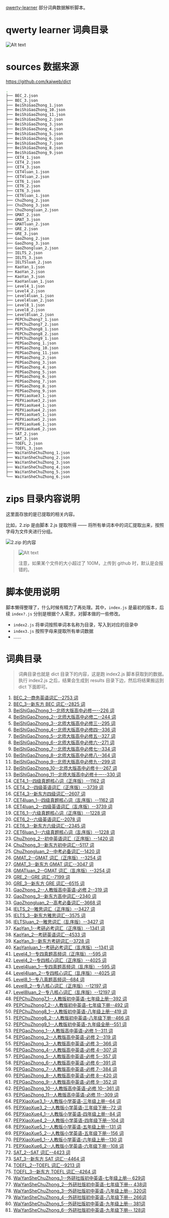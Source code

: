 [qwerty-learner](https://qwerty.kaiyi.cool/) 部分词典数据解析脚本。

# qwerty learner 词典目录

![Alt text](image.png)

# sources 数据来源

https://github.com/kajweb/dict

```bash
.
├── BEC_2.json
├── BEC_3.json
├── BeiShiGaoZhong_1.json
├── BeiShiGaoZhong_10.json
├── BeiShiGaoZhong_11.json
├── BeiShiGaoZhong_2.json
├── BeiShiGaoZhong_3.json
├── BeiShiGaoZhong_4.json
├── BeiShiGaoZhong_5.json
├── BeiShiGaoZhong_6.json
├── BeiShiGaoZhong_7.json
├── BeiShiGaoZhong_8.json
├── BeiShiGaoZhong_9.json
├── CET4_1.json
├── CET4_2.json
├── CET4_3.json
├── CET4luan_1.json
├── CET4luan_2.json
├── CET6_1.json
├── CET6_2.json
├── CET6_3.json
├── CET6luan_1.json
├── ChuZhong_2.json
├── ChuZhong_3.json
├── ChuZhongluan_2.json
├── GMAT_2.json
├── GMAT_3.json
├── GMATluan_2.json
├── GRE_2.json
├── GRE_3.json
├── GaoZhong_2.json
├── GaoZhong_3.json
├── GaoZhongluan_2.json
├── IELTS_2.json
├── IELTS_3.json
├── IELTSluan_2.json
├── KaoYan_1.json
├── KaoYan_2.json
├── KaoYan_3.json
├── KaoYanluan_1.json
├── Level4_1.json
├── Level4_2.json
├── Level4luan_1.json
├── Level4luan_2.json
├── Level8_1.json
├── Level8_2.json
├── Level8luan_2.json
├── PEPChuZhong7_1.json
├── PEPChuZhong7_2.json
├── PEPChuZhong8_1.json
├── PEPChuZhong8_2.json
├── PEPChuZhong9_1.json
├── PEPGaoZhong_1.json
├── PEPGaoZhong_10.json
├── PEPGaoZhong_11.json
├── PEPGaoZhong_2.json
├── PEPGaoZhong_3.json
├── PEPGaoZhong_4.json
├── PEPGaoZhong_5.json
├── PEPGaoZhong_6.json
├── PEPGaoZhong_7.json
├── PEPGaoZhong_8.json
├── PEPGaoZhong_9.json
├── PEPXiaoXue3_1.json
├── PEPXiaoXue3_2.json
├── PEPXiaoXue4_1.json
├── PEPXiaoXue4_2.json
├── PEPXiaoXue5_1.json
├── PEPXiaoXue5_2.json
├── PEPXiaoXue6_1.json
├── PEPXiaoXue6_2.json
├── SAT_2.json
├── SAT_3.json
├── TOEFL_2.json
├── TOEFL_3.json
├── WaiYanSheChuZhong_1.json
├── WaiYanSheChuZhong_2.json
├── WaiYanSheChuZhong_3.json
├── WaiYanSheChuZhong_4.json
├── WaiYanSheChuZhong_5.json
└── WaiYanSheChuZhong_6.json
```

# zips 目录内容说明

这里面存放的是已提取的相关内容。

比如，2.zip 是由脚本 2.js 提取所得 —— 将所有单词本中的词汇提取出来，按照字母为文件夹进行分组。

![2.zip 的内容](2.zip.png)

> ![Alt text](github.error.png)
>
> 注意，如果某个文件的大小超过了 100M，上传到 github 时，默认是会报错的。

# 脚本使用说明

脚本懒得整理了，什么时候有精力了再处理。其中，`index.js` 是最初的版本，后续 `index?.js` 分别是根据个人需求，对脚本做的一些修改。

- `index2.js` 将单词按照单词本名称为目录，写入到对应的目录中
- `index3.js` 按照字母来提取所有单词数据
- ……

# 词典目录

> 词典目录也就是 dict 目录下的内容，这是跑 index2.js 脚本获取到的数据。执行 index2.js 之后，结果会生成到 results 目录下边，然后将结果搬运到 dict 下面即可。

1. [BEC_2--商务英语词汇--2753 词](./dict/BEC_2/BEC_2.md)
2. [BEC_3--新东方 BEC 词汇--2825 词](./dict/BEC_3/BEC_3.md)
3. [BeiShiGaoZhong_1--北师大版高中必修一--226 词](./dict/BeiShiGaoZhong_1/BeiShiGaoZhong_1.md)
4. [BeiShiGaoZhong_2--北师大版高中必修二--244 词](./dict/BeiShiGaoZhong_2/BeiShiGaoZhong_2.md)
5. [BeiShiGaoZhong_3--北师大版高中必修三--295 词](./dict/BeiShiGaoZhong_3/BeiShiGaoZhong_3.md)
6. [BeiShiGaoZhong_4--北师大版高中必修四--336 词](./dict/BeiShiGaoZhong_4/BeiShiGaoZhong_4.md)
7. [BeiShiGaoZhong_5--北师大版高中必修五--327 词](./dict/BeiShiGaoZhong_5/BeiShiGaoZhong_5.md)
8. [BeiShiGaoZhong_6--北师大版高中必修六--271 词](./dict/BeiShiGaoZhong_6/BeiShiGaoZhong_6.md)
9. [BeiShiGaoZhong_7--北师大版高中必修七--334 词](./dict/BeiShiGaoZhong_7/BeiShiGaoZhong_7.md)
10. [BeiShiGaoZhong_8--北师大版高中必修八--364 词](./dict/BeiShiGaoZhong_8/BeiShiGaoZhong_8.md)
11. [BeiShiGaoZhong_9--北师大版高中必修九--299 词](./dict/BeiShiGaoZhong_9/BeiShiGaoZhong_9.md)
12. [BeiShiGaoZhong_10--北师大版高中必修十--267 词](./dict/BeiShiGaoZhong_10/BeiShiGaoZhong_10.md)
13. [BeiShiGaoZhong_11--北师大版高中必修十一--330 词](./dict/BeiShiGaoZhong_11/BeiShiGaoZhong_11.md)
14. [CET4_1--四级真题核心词（正序版）--1162 词](./dict/CET4_1/CET4_1.md)
15. [CET4_2--四级英语词汇（正序版）--3739 词](./dict/CET4_2/CET4_2.md)
16. [CET4_3--新东方四级词汇--2607 词](./dict/CET4_3/CET4_3.md)
17. [CET4luan_1--四级真题核心词（乱序版）--1162 词](./dict/CET4luan_1/CET4luan_1.md)
18. [CET4luan_2--四级英语词汇（乱序版）--3739 词](./dict/CET4luan_2/CET4luan_2.md)
19. [CET6_1--六级真题核心词（正序版）--1228 词](./dict/CET6_1/CET6_1.md)
20. [CET6_2--六级英语词汇--2078 词](./dict/CET6_2/CET6_2.md)
21. [CET6_3--新东方六级词汇--2345 词](./dict/CET6_3/CET6_3.md)
22. [CET6luan_1--六级真题核心词（乱序版）--1228 词](./dict/CET6luan_1/CET6luan_1.md)
23. [ChuZhong_2--初中英语词汇（正序版）--1420 词](./dict/ChuZhong_2/ChuZhong_2.md)
24. [ChuZhong_3--新东方初中词汇--5117 词](./dict/ChuZhong_3/ChuZhong_3.md)
25. [ChuZhongluan_2--中考必备词汇--1420 词](./dict/ChuZhongluan_2/ChuZhongluan_2.md)
26. [GMAT_2--GMAT 词汇（正序版）--3254 词](./dict/GMAT_2/GMAT_2.md)
27. [GMAT_3--新东方 GMAT 词汇--3047 词](./dict/GMAT_3/GMAT_3.md)
28. [GMATluan_2--GMAT 词汇（乱序版）--3254 词](./dict/GMATluan_2/GMATluan_2.md)
29. [GRE_2--GRE 词汇--7199 词](./dict/GRE_2/GRE_2.md)
30. [GRE_3--新东方 GRE 词汇--6515 词](./dict/GRE_3/GRE_3.md)
31. [GaoZhong_2--人教版高中英语-必修 2--319 词](./dict/GaoZhong_2/GaoZhong_2.md)
32. [GaoZhong_3--新东方高中词汇--2340 词](./dict/GaoZhong_3/GaoZhong_3.md)
33. [GaoZhongluan_2--高考必备词汇--3668 词](./dict/GaoZhongluan_2/GaoZhongluan_2.md)
34. [IELTS_2--雅思词汇（正序版）--3427 词](./dict/IELTS_2/IELTS_2.md)
35. [IELTS_3--新东方雅思词汇--3575 词](./dict/IELTS_3/IELTS_3.md)
36. [IELTSluan_2--雅思词汇（乱序版）--3427 词](./dict/IELTSluan_2/IELTSluan_2.md)
37. [KaoYan_1--考研必考词汇（正序版）--1341 词](./dict/KaoYan_1/KaoYan_1.md)
38. [KaoYan_2--考研英语词汇--4533 词](./dict/KaoYan_2/KaoYan_2.md)
39. [KaoYan_3--新东方考研词汇--3728 词](./dict/KaoYan_3/KaoYan_3.md)
40. [KaoYanluan_1--考研必考词汇（乱序版）--1341 词](./dict/KaoYanluan_1/KaoYanluan_1.md)
41. [Level4_1--专四真题高频词（正序版）--595 词](./dict/Level4_1/Level4_1.md)
42. [Level4_2--专四核心词汇（正序版）--4025 词](./dict/Level4_2/Level4_2.md)
43. [Level4luan_1--专四真题高频词（乱序版）--595 词](./dict/Level4luan_1/Level4luan_1.md)
44. [Level4luan_2--专四核心词汇（乱序版）--4025 词](./dict/Level4luan_2/Level4luan_2.md)
45. [Level8_1--专八真题高频词--684 词](./dict/Level8_1/Level8_1.md)
46. [Level8_2--专八核心词汇（正序版）--12197 词](./dict/Level8_2/Level8_2.md)
47. [Level8luan_2--专八核心词汇（乱序版）--12197 词](./dict/Level8luan_2/Level8luan_2.md)
48. [PEPChuZhong7_1--人教版初中英语-七年级上册--392 词](./dict/PEPChuZhong7_1/PEPChuZhong7_1.md)
49. [PEPChuZhong7_2--人教版初中英语-七年级下册--492 词](./dict/PEPChuZhong7_2/PEPChuZhong7_2.md)
50. [PEPChuZhong8_1--人教版初中英语-八年级上册--419 词](./dict/PEPChuZhong8_1/PEPChuZhong8_1.md)
51. [PEPChuZhong8_2--人教版初中英语-八年级下册--466 词](./dict/PEPChuZhong8_2/PEPChuZhong8_2.md)
52. [PEPChuZhong9_1--人教版初中英语-九年级全册--551 词](./dict/PEPChuZhong9_1/PEPChuZhong9_1.md)
53. [PEPGaoZhong_1--人教版高中英语-必修 1--311 词](./dict/PEPGaoZhong_1/PEPGaoZhong_1.md)
54. [PEPGaoZhong_2--人教版高中英语-必修 2--319 词](./dict/PEPGaoZhong_2/PEPGaoZhong_2.md)
55. [PEPGaoZhong_3--人教版高中英语-必修 3--366 词](./dict/PEPGaoZhong_3/PEPGaoZhong_3.md)
56. [PEPGaoZhong_4--人教版高中英语-必修 4--307 词](./dict/PEPGaoZhong_4/PEPGaoZhong_4.md)
57. [PEPGaoZhong_5--人教版高中英语-必修 5--357 词](./dict/PEPGaoZhong_5/PEPGaoZhong_5.md)
58. [PEPGaoZhong_6--人教版高中英语-必修 6--391 词](./dict/PEPGaoZhong_6/PEPGaoZhong_6.md)
59. [PEPGaoZhong_7--人教版高中英语-必修 7--384 词](./dict/PEPGaoZhong_7/PEPGaoZhong_7.md)
60. [PEPGaoZhong_8--人教版高中英语-必修 8--420 词](./dict/PEPGaoZhong_8/PEPGaoZhong_8.md)
61. [PEPGaoZhong_9--人教版高中英语-必修 9--352 词](./dict/PEPGaoZhong_9/PEPGaoZhong_9.md)
62. [PEPGaoZhong_10--人教版高中英语-必修 10--361 词](./dict/PEPGaoZhong_10/PEPGaoZhong_10.md)
63. [PEPGaoZhong_11--人教版高中英语-必修 11--309 词](./dict/PEPGaoZhong_11/PEPGaoZhong_11.md)
64. [PEPXiaoXue3_1--人教版小学英语-三年级上册--64 词](./dict/PEPXiaoXue3_1/PEPXiaoXue3_1.md)
65. [PEPXiaoXue3_2--人教版小学英语-三年级下册--72 词](./dict/PEPXiaoXue3_2/PEPXiaoXue3_2.md)
66. [PEPXiaoXue4_1--人教版小学英语-四年级上册--84 词](./dict/PEPXiaoXue4_1/PEPXiaoXue4_1.md)
67. [PEPXiaoXue4_2--人教版小学英语-四年级下册--104 词](./dict/PEPXiaoXue4_2/PEPXiaoXue4_2.md)
68. [PEPXiaoXue5_1--人教版小学英语-五年级上册--131 词](./dict/PEPXiaoXue5_1/PEPXiaoXue5_1.md)
69. [PEPXiaoXue5_2--人教版小学英语-五年级下册--156 词](./dict/PEPXiaoXue5_2/PEPXiaoXue5_2.md)
70. [PEPXiaoXue6_1--人教版小学英语-六年级上册--130 词](./dict/PEPXiaoXue6_1/PEPXiaoXue6_1.md)
71. [PEPXiaoXue6_2--人教版小学英语-六年级下册--108 词](./dict/PEPXiaoXue6_2/PEPXiaoXue6_2.md)
72. [SAT_2--SAT 词汇--4423 词](./dict/SAT_2/SAT_2.md)
73. [SAT_3--新东方 SAT 词汇--4464 词](./dict/SAT_3/SAT_3.md)
74. [TOEFL_2--TOEFL 词汇--9213 词](./dict/TOEFL_2/TOEFL_2.md)
75. [TOEFL_3--新东方 TOEFL 词汇--4264 词](./dict/TOEFL_3/TOEFL_3.md)
76. [WaiYanSheChuZhong_1--外研社版初中英语-七年级上册-- 629词](./dict/WaiYanSheChuZhong_1/WaiYanSheChuZhong_1.md)
77. [WaiYanSheChuZhong_2--外研社版初中英语-七年级下册-- 438词](./dict/WaiYanSheChuZhong_2/WaiYanSheChuZhong_2.md)
78. [WaiYanSheChuZhong_3--外研社版初中英语-八年级上册-- 320词](./dict/WaiYanSheChuZhong_3/WaiYanSheChuZhong_3.md)
79. [WaiYanSheChuZhong_4--外研社版初中英语-八年级下册-- 266词](./dict/WaiYanSheChuZhong_4/WaiYanSheChuZhong_4.md)
80. [WaiYanSheChuZhong_5--外研社版初中英语-九年级上册-- 381词](./dict/WaiYanSheChuZhong_5/WaiYanSheChuZhong_5.md)
81. [WaiYanSheChuZhong_6--外研社版初中英语-九年级下册-- 128词](./dict/WaiYanSheChuZhong_6/WaiYanSheChuZhong_6.md)